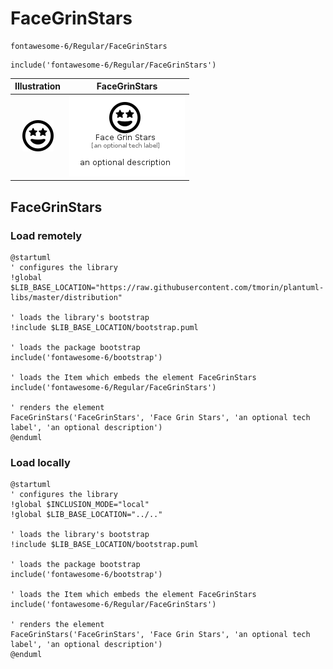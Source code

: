 # FaceGrinStars


```text
fontawesome-6/Regular/FaceGrinStars
```

```text
include('fontawesome-6/Regular/FaceGrinStars')
```



| Illustration | FaceGrinStars |
| :---: | :---: |
| ![illustration for Illustration](../../fontawesome-6/Regular/FaceGrinStars.png) | ![illustration for FaceGrinStars](../../fontawesome-6/Regular/FaceGrinStars.Local.png) |




## FaceGrinStars

### Load remotely
```plantuml
@startuml
' configures the library
!global $LIB_BASE_LOCATION="https://raw.githubusercontent.com/tmorin/plantuml-libs/master/distribution"

' loads the library's bootstrap
!include $LIB_BASE_LOCATION/bootstrap.puml

' loads the package bootstrap
include('fontawesome-6/bootstrap')

' loads the Item which embeds the element FaceGrinStars
include('fontawesome-6/Regular/FaceGrinStars')

' renders the element
FaceGrinStars('FaceGrinStars', 'Face Grin Stars', 'an optional tech label', 'an optional description')
@enduml
```

### Load locally
```plantuml
@startuml
' configures the library
!global $INCLUSION_MODE="local"
!global $LIB_BASE_LOCATION="../.."

' loads the library's bootstrap
!include $LIB_BASE_LOCATION/bootstrap.puml

' loads the package bootstrap
include('fontawesome-6/bootstrap')

' loads the Item which embeds the element FaceGrinStars
include('fontawesome-6/Regular/FaceGrinStars')

' renders the element
FaceGrinStars('FaceGrinStars', 'Face Grin Stars', 'an optional tech label', 'an optional description')
@enduml
```

